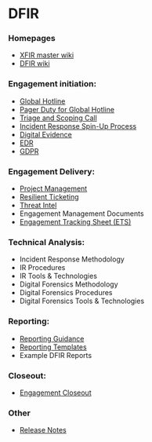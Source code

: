 
# DFIR

### Homepages
- [XFIR master wiki](https://github.ibm.com/XFIR/XFIR-master-wiki/wiki)
- [DFIR wiki](https://github.ibm.com/XFIR/DFIR-wiki/wiki)

### Engagement initiation:
- [Global Hotline](wiki/DFIR-Hotline)
- [Pager Duty for Global Hotline](wiki/DFIR-PagerDuty)
- [Triage and Scoping Call](wiki/DFIR-Triage-Scoping)
- [Incident Response Spin-Up Process](wiki/DFIR-SpinUp)
- [Digital Evidence](wiki/DFIR-Digital-Evidence)
- [EDR](wiki/DFIR-EDR)
- [GDPR](wiki/DFIR-GDPR)
### Engagement Delivery:
- [Project Management](wiki/DFIR-Project-Management)
- [Resilient Ticketing](wiki/DFIR-Resilient)
- [Threat Intel](wiki/DFIR-Threat-Intel)
- Engagement Management Documents
- [Engagement Tracking Sheet (ETS)](wiki/DFIR-ETS)
### Technical Analysis:
- Incident Response Methodology
- IR Procedures
- IR Tools & Technologies
- Digital Forensics Methodology
- Digital Forensics Procedures
- Digital Forensics Tools & Technologies
### Reporting:
- [Reporting Guidance](wiki/DFIR-Reporting-Style-Guide)
- [Reporting Templates](wiki/DFIR-Reporting-Templates)
- Example DFIR Reports
### Closeout:
- [Engagement Closeout](wiki/DFIR-Engagement-Closeout)
### Other
- [Release Notes](wiki/DFIR-Release-Notes)
